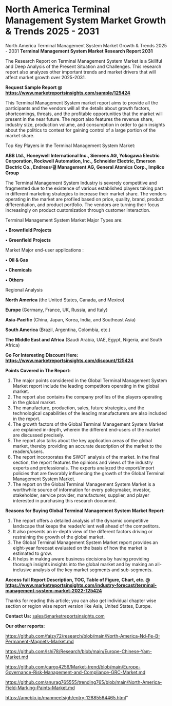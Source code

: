 # North America Terminal Management System Market Growth & Trends 2025 - 2031
North America Terminal Management System Market Growth & Trends 2025 - 2031
<strong>Terminal Management System Market Research Report 2031</strong>

The Research Report on Terminal Management System Market is a Skillful and Deep Analysis of the Present Situation and Challenges. This research report also analyzes other important trends and market drivers that will affect market growth over 2025-2031.

<strong>Request Sample Report @ <a href=https://www.marketreportsinsights.com/sample/125424>https://www.marketreportsinsights.com/sample/125424</a></strong>

This Terminal Management System market report aims to provide all the participants and the vendors will all the details about growth factors, shortcomings, threats, and the profitable opportunities that the market will present in the near future. The report also features the revenue share, industry size, production volume, and consumption in order to gain insights about the politics to contest for gaining control of a large portion of the market share.

Top Key Players in the Terminal Management System Market:

<strong>ABB Ltd., Honeywell International Inc., Siemens AG, Yokogawa Electric Corporation, Rockwell Automation, Inc., Schneider Electric, Emerson Electric Co., Endressᶫ걺 Management AG, General Atomics Corp., Implico Group</strong>

The Terminal Management System Industry is severely competitive and fragmented due to the existence of various established players taking part in different marketing strategies to increase their market share. The vendors operating in the market are profiled based on price, quality, brand, product differentiation, and product portfolio. The vendors are turning their focus increasingly on product customization through customer interaction.

Terminal Management System Market Major Types are:

<strong>• Brownfield Projects

• Greenfield Projects</strong>

Market Major end-user applications :

<strong>• Oil & Gas

• Chemicals

• Others</strong>

Regional Analysis

</u><strong><b>North America</b></strong> (the United States, Canada, and Mexico)

<strong><b>Europe </b></strong>(Germany, France, UK, Russia, and Italy)

<strong><b>Asia-Pacific</b></strong> (China, Japan, Korea, India, and Southeast Asia)

<strong><b>South America</b></strong> (Brazil, Argentina, Colombia, etc.)

<strong><b>The Middle East and Africa</b></strong> (Saudi Arabia, UAE, Egypt, Nigeria, and South Africa)

<strong>Go For Interesting Discount Here: <a href=https://www.marketreportsinsights.com/discount/125424>https://www.marketreportsinsights.com/discount/125424</a></strong>

<strong>Points Covered in The Report:</strong>
<ol>
  <li>The major points considered in the Global Terminal Management System Market report include the leading competitors operating in the global market.</li>
  <li>The report also contains the company profiles of the players operating in the global market.</li>
  <li>The manufacture, production, sales, future strategies, and the technological capabilities of the leading manufacturers are also included in the report.</li>
  <li>The growth factors of the Global Terminal Management System Market are explained in-depth, wherein the different end-users of the market are discussed precisely.</li>
  <li>The report also talks about the key application areas of the global market, thereby providing an accurate description of the market to the readers/users.</li>
  <li>The report incorporates the SWOT analysis of the market. In the final section, the report features the opinions and views of the industry experts and professionals. The experts analyzed the export/import policies that are favorably influencing the growth of the Global Terminal Management System Market.</li>
  <li>The report on the Global Terminal Management System Market is a worthwhile source of information for every policymaker, investor, stakeholder, service provider, manufacturer, supplier, and player interested in purchasing this research document.</li>
</ol>
<strong>Reasons for Buying Global Terminal Management System Market Report:</strong>

<ol>
  <li>The report offers a detailed analysis of the dynamic competitive landscape that keeps the reader/client well ahead of the competitors.</li>
  <li>It also presents an in-depth view of the different factors driving or restraining the growth of the global market.</li>
  <li>The Global Terminal Management System Market report provides an eight-year forecast evaluated on the basis of how the market is estimated to grow.</li>
  <li>It helps in making aware business decisions by having providing thorough insights insights into the global market and by making an all-inclusive analysis of the key market segments and sub-segments.</li>
</ol>
<strong>Access full Report Description, TOC, Table of Figure, Chart, etc. @ <a href=https://www.marketreportsinsights.com/industry-forecast/terminal-management-system-market-2022-125424>https://www.marketreportsinsights.com/industry-forecast/terminal-management-system-market-2022-125424</a></strong>


Thanks for reading this article; you can also get individual chapter wise section or region wise report version like Asia, United States, Europe.

<strong>Contact Us:</strong>
sales@marketreportsinsights.com

<strong>Our other reports:</strong>

<a href=https://github.com/faizy72/research/blob/main/North-America-Nd-Fe-B-Permanent-Magnets-Market.md>https://github.com/faizy72/research/blob/main/North-America-Nd-Fe-B-Permanent-Magnets-Market.md</a>

<a href=https://github.com/Ishi78/Research/blob/main/Europe-Chinese-Yam-Market.md>https://github.com/Ishi78/Research/blob/main/Europe-Chinese-Yam-Market.md</a>

<a href=https://github.com/cargo4256/Market-trend/blob/main/Europe-Governance-Risk-Management-and-Compliance-GRC-Market.md>https://github.com/cargo4256/Market-trend/blob/main/Europe-Governance-Risk-Management-and-Compliance-GRC-Market.md</a>

<a href=https://github.com/anurag765555/trending765/blob/main/North-America-Field-Marking-Paints-Market.md>https://github.com/anurag765555/trending765/blob/main/North-America-Field-Marking-Paints-Market.md</a>

<a href=https://ameblo.jp/manmeetsigh/entry-12885564465.html>https://ameblo.jp/manmeetsigh/entry-12885564465.html</a>"
